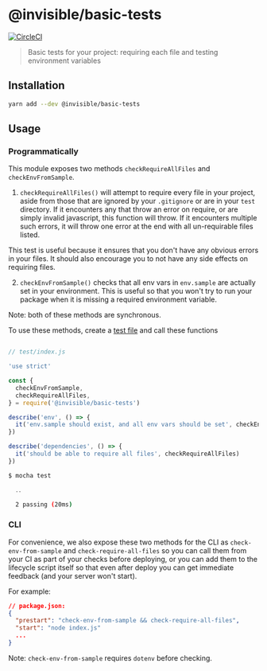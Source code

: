 # @invisible/basic-tests

[![CircleCI](https://circleci.com/gh/invisible-tech/basic-tests/tree/master.svg?style=svg)](https://circleci.com/gh/invisible-tech/basic-tests/tree/master)

> Basic tests for your project: requiring each file and testing environment variables

## Installation

```bash
yarn add --dev @invisible/basic-tests
```

## Usage

### Programmatically

This module exposes two methods `checkRequireAllFiles` and `checkEnvFromSample`.

1. `checkRequireAllFiles()` will attempt to require every file in your project, aside from those that are ignored by your `.gitignore` or are in your `test` directory. If it encounters any that throw an error on require, or are simply invalid javascript, this function will throw. If it encounters multiple such errors, it will throw one error at the end with all un-requirable files listed.

This test is useful because it ensures that you don't have any obvious errors in your files. It should also encourage you to not have any side effects on requiring files.

2. `checkEnvFromSample()` checks that all env vars in `env.sample` are actually set in your environment. This is useful so that you won't try to run your package when it is missing a required environment variable.

Note: both of these methods are synchronous.

To use these methods, create a [test file](test/specs/index.spec.js) and call these functions

```javascript

// test/index.js

'use strict'

const {
  checkEnvFromSample,
  checkRequireAllFiles,
} = require('@invisible/basic-tests')

describe('env', () => {
  it('env.sample should exist, and all env vars should be set', checkEnvFromSample)
})

describe('dependencies', () => {
  it('should be able to require all files', checkRequireAllFiles)
})

```

```bash
$ mocha test

  ․․

  2 passing (20ms)
```

### CLI

For convenience, we also expose these two methods for the CLI as `check-env-from-sample` and `check-require-all-files` so you can call them from your CI as part of your checks before deploying, or you can add them to the lifecycle script itself so that even after deploy you can get immediate feedback (and your server won't start).

For example:

```json
// package.json:
{
  "prestart": "check-env-from-sample && check-require-all-files",
  "start": "node index.js"
  ...
}
```

Note: `check-env-from-sample` requires `dotenv` before checking.
